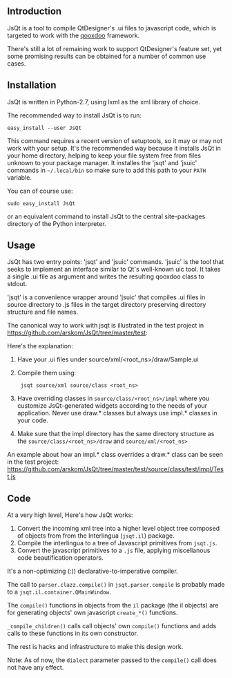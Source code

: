 Introduction
-------------

JsQt is a tool to compile QtDesigner's .ui files to javascript code,
which is targeted to work with the [qooxdoo](http://qooxdoo.org) framework.

There's still a lot of remaining work to support QtDesigner's feature
set, yet some promising results can be obtained for a number of
common use cases.


Installation
-------------

JsQt is written in Python-2.7, using lxml as the xml library of choice.

The recommended way to install JsQt is to run:

    easy_install --user JsQt

This command requires a recent version of setuptools, so it may or may
not work with your setup. It's the recommended way because it installs
JsQt in your home directory, helping to keep your file system free from
files unknown to your package manager. It installes the 'jsqt' and
'jsuic' commands in ``~/.local/bin`` so make sure to add this path to
your ``PATH`` variable.

You can of course use:

    sudo easy_install JsQt

or an equivalent command to install JsQt to the central site-packages directory
of the Python interpreter.

Usage
-----

JsQt has two entry points: 'jsqt' and 'jsuic' commands. 'jsuic' is the tool that
seeks to implement an interface similar to Qt's well-known uic tool. It takes a
single .ui file as argument and writes the resulting qooxdoo class to stdout.

'jsqt' is a convenience wrapper around 'jsuic' that compiles .ui files in source
directory to .js files in the target directory preserving directory structure
and file names.

The canonical way to work with jsqt is illustrated in the test project in
https://github.com/arskom/JsQt/tree/master/test:

Here's the explanation:

1. Have your .ui files under source/xml/&lt;root_ns&gt;/draw/Sample.ui
2. Compile them using:

        jsqt source/xml source/class <root_ns>

3. Have overriding classes in `source/class/<root_ns>/impl` where you customize
   JsQt-generated widgets according to the needs of your application. Never use
   draw.* classes but always use impl.* classes in your code.

4. Make sure that the impl directory has the same directory structure as the
   `source/class/<root_ns>/draw` and `source/xml/<root_ns>`

An example about how an impl.* class overrides a draw.* class can be seen in
the test project: https://github.com/arskom/JsQt/tree/master/test/source/class/test/impl/Test.js

Code
----

At a very high level, Here's how JsQt works:

1. Convert the incoming xml tree into a higher level object tree composed of
   objects from from the Interlingua (``jsqt.il``) package.
2. Compile the interlingua to a tree of Javascript primitives from ``jsqt.js``.
3. Convert the javascript primitives to a ``.js`` file, applying miscellanous
   code beautification operators.

It's a non-optimizing (:)) declarative-to-imperative compiler.

The call to ``parser.clazz.compile()`` in ``jsqt.parser.compile`` is probably
made to a ``jsqt.il.container.QMainWindow``.

The ``compile()`` functions in objects from the ``il`` package (the il objects)
are for generating objects' own javascript ``create_*()`` functions.

``_compile_children()`` calls call objects' own ``compile()`` functions and
adds calls to these functions in its own constructor.

The rest is hacks and infrastructure to make this design work.

Note: As of now, the ``dialect`` parameter passed to the ``compile()`` call does not
have any effect.
